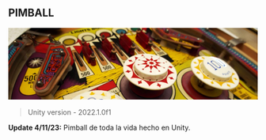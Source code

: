 ## PIMBALL
![](https://github.com/camilo1962/MyPimball/blob/main/Assets/Sprites/cropped-pinball_background.jpg)


> Unity version - 2022.1.0f1

**Update 4/11/23:** Pimball de toda la vida hecho en Unity.
